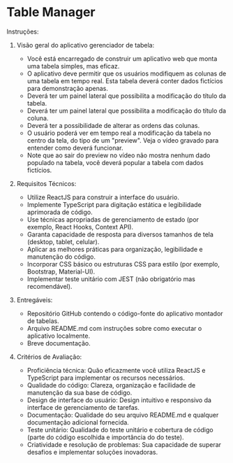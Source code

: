 # Table Manager

Instruções:

1. Visão geral do aplicativo gerenciador de tabela:
    - Você está encarregado de construir um aplicativo web que monta uma tabela simples, mas eficaz.
    - O aplicativo deve permitir que os usuários modifiquem as colunas de uma tabela em tempo real. Esta tabela deverá conter dados fictícios para demonstração apenas.
    - Deverá ter um painel lateral que possibilita a modificação do título da tabela.
    - Deverá ter um painel lateral que possibilita a modificação do título da coluna.
    - Deverá ter a possibilidade de alterar as ordens das colunas.
    - O usuário poderá ver em tempo real a modificação da tabela no centro da tela, do tipo de um "preview". Veja o vídeo gravado para entender como deverá funcionar.
    - Note que ao sair do preview no vídeo não mostra nenhum dado populado na tabela, você deverá popular a tabela com dados fictícios.

2. Requisitos Técnicos:
    - Utilize ReactJS para construir a interface do usuário.
    - Implemente TypeScript para digitação estática e legibilidade aprimorada de código.
    - Use técnicas apropriadas de gerenciamento de estado (por exemplo, React Hooks, Context API).
    - Garanta capacidade de resposta para diversos tamanhos de tela (desktop, tablet, celular).
    - Aplicar as melhores práticas para organização, legibilidade e manutenção do código.
    - Incorporar CSS básico ou estruturas CSS para estilo (por exemplo, Bootstrap, Material-UI).
    *  Implementar teste unitário com JEST (não obrigatório mas recomendável).


3. Entregáveis:
    - Repositório GitHub contendo o código-fonte do aplicativo montador de tabelas.
    - Arquivo README.md com instruções sobre como executar o aplicativo localmente.
    - Breve documentação.

4. Critérios de Avaliação:
    - Proficiência técnica: Quão eficazmente você utiliza ReactJS e TypeScript para implementar os recursos necessários.
    - Qualidade do código: Clareza, organização e facilidade de manutenção da sua base de código.
    - Design de interface do usuário: Design intuitivo e responsivo da interface de gerenciamento de tarefas.
    - Documentação: Qualidade do seu arquivo README.md e qualquer documentação adicional fornecida.
    - Teste unitário: Qualidade do teste unitário e cobertura de código (parte do código escolhida e importância do do teste).
    - Criatividade e resolução de problemas: Sua capacidade de superar desafios e implementar soluções inovadoras.
